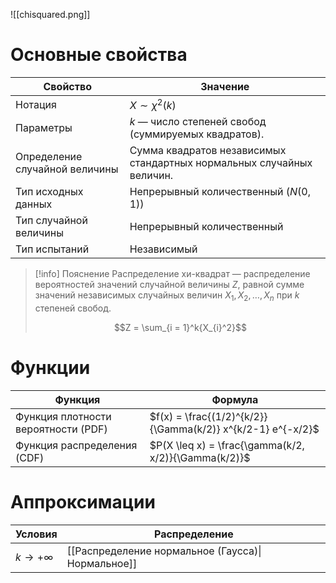 
![[chisquared.png]]

# Основные свойства

| Свойство                       | Значение                                                              |
| ------------------------------ | --------------------------------------------------------------------- |
| Нотация                        | $X \sim \chi^2(k)$                                                    |
| Параметры                      | $k$ — число степеней свобод (суммируемых квадратов).                  |
| Определение случайной величины | Сумма квадратов независимых стандартных нормальных случайных величин. |
| Тип исходных данных            | Непрерывный количественный ($N(0, 1)$)                                |
| Тип случайной величины         | Непрерывный количественный                                            |
| Тип испытаний                  | Независимый                                                           |

> [!info] Пояснение
> Распределение хи-квадрат — распределение вероятностей значений случайной величины $Z$, равной сумме значений независимых случайных величин $X_{1}, X_{2}, \dots, X_{n}$ при $k$ степеней свобод.
> 
> $$Z = \sum_{i = 1}^k{X_{i}^2}$$

# Функции

| Функция                             | Формула                                                     |
| ----------------------------------- | ----------------------------------------------------------- |
| Функция плотности вероятности (PDF) | $f(x) = \frac{(1/2)^{k/2}}{\Gamma(k/2)} x^{k/2-1} e^{-x/2}$ |
| Функция распределения (CDF)         | $P(X \leq x) = \frac{\gamma(k/2, x/2)}{\Gamma(k/2)}$        |

# Аппроксимации

| Условия         | Распределение                                     |
| --------------- | ------------------------------------------------- |
| $k \to +\infty$ | [[Распределение нормальное (Гаусса)\|Нормальное]] |
